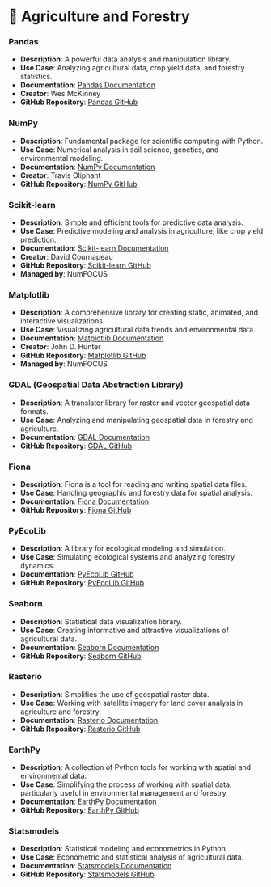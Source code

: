 # 🌱 Agriculture and Forestry

### Pandas

* **Description**: A powerful data analysis and manipulation library.
* **Use Case**: Analyzing agricultural data, crop yield data, and forestry statistics.
* **Documentation**: [Pandas Documentation](https://pandas.pydata.org/)
* **Creator**: Wes McKinney
* **GitHub Repository**: [Pandas GitHub](https://github.com/pandas-dev/pandas)

### NumPy

* **Description**: Fundamental package for scientific computing with Python.
* **Use Case**: Numerical analysis in soil science, genetics, and environmental modeling.
* **Documentation**: [NumPy Documentation](https://numpy.org/doc/)
* **Creator**: Travis Oliphant
* **GitHub Repository**: [NumPy GitHub](https://github.com/numpy/numpy)

### Scikit-learn

* **Description**: Simple and efficient tools for predictive data analysis.
* **Use Case**: Predictive modeling and analysis in agriculture, like crop yield prediction.
* **Documentation**: [Scikit-learn Documentation](https://scikit-learn.org/stable/)
* **Creator**: David Cournapeau
* **GitHub Repository**: [Scikit-learn GitHub](https://github.com/scikit-learn/scikit-learn)
* **Managed by**: NumFOCUS

### Matplotlib

* **Description**: A comprehensive library for creating static, animated, and interactive visualizations.
* **Use Case**: Visualizing agricultural data trends and environmental data.
* **Documentation**: [Matplotlib Documentation](https://matplotlib.org/)
* **Creator**: John D. Hunter
* **GitHub Repository**: [Matplotlib GitHub](https://github.com/matplotlib/matplotlib)
* **Managed by**: NumFOCUS

### GDAL (Geospatial Data Abstraction Library)

* **Description**: A translator library for raster and vector geospatial data formats.
* **Use Case**: Analyzing and manipulating geospatial data in forestry and agriculture.
* **Documentation**: [GDAL Documentation](https://gdal.org/)
* **GitHub Repository**: [GDAL GitHub](https://github.com/OSGeo/gdal)

### Fiona

* **Description**: Fiona is a tool for reading and writing spatial data files.
* **Use Case**: Handling geographic and forestry data for spatial analysis.
* **Documentation**: [Fiona Documentation](https://fiona.readthedocs.io/en/latest/)
* **GitHub Repository**: [Fiona GitHub](https://github.com/Toblerity/Fiona)

### PyEcoLib

* **Description**: A library for ecological modeling and simulation.
* **Use Case**: Simulating ecological systems and analyzing forestry dynamics.
* **Documentation**: [PyEcoLib GitHub](https://pyecolab.github.io/)
* **GitHub Repository**: [PyEcoLib GitHub](https://github.com/pyecolab/pyecolab)

### Seaborn

* **Description**: Statistical data visualization library.
* **Use Case**: Creating informative and attractive visualizations of agricultural data.
* **Documentation**: [Seaborn Documentation](https://seaborn.pydata.org/)
* **GitHub Repository**: [Seaborn GitHub](https://github.com/mwaskom/seaborn)

### Rasterio

* **Description**: Simplifies the use of geospatial raster data.
* **Use Case**: Working with satellite imagery for land cover analysis in agriculture and forestry.
* **Documentation**: [Rasterio Documentation](https://rasterio.readthedocs.io/en/latest/)
* **GitHub Repository**: [Rasterio GitHub](https://github.com/mapbox/rasterio)

### EarthPy

* **Description**: A collection of Python tools for working with spatial and environmental data.
* **Use Case**: Simplifying the process of working with spatial data, particularly useful in environmental management and forestry.
* **Documentation**: [EarthPy Documentation](https://earthpy.readthedocs.io/en/latest/)
* **GitHub Repository**: [EarthPy GitHub](https://github.com/earthlab/earthpy)

### Statsmodels

* **Description**: Statistical modeling and econometrics in Python.
* **Use Case**: Econometric and statistical analysis of agricultural data.
* **Documentation**: [Statsmodels Documentation](https://www.statsmodels.org/stable/index.html)
* **GitHub Repository**: [Statsmodels GitHub](https://github.com/statsmodels/statsmodels)


